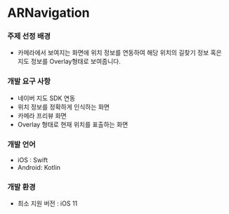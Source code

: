 # ARNavigation 


### 주제 선정 배경
- 카메라에서 보여지는 화면에 위치 정보를 연동하여 해당 위치의 길찾기 정보 혹은 지도 정보를 Overlay형태로 보여줍니다. 

### 개발 요구 사항
- 네이버 지도 SDK 연동 
- 위치 정보를 정확하게 인식하는 화면
- 카메라 프리뷰 화면
- Overlay 형태로 현재 위치를 표출하는 화면

### 개발 언어 
- iOS : Swift
- Android: Kotlin

### 개발 환경
- 최소 지원 버전 : iOS 11
